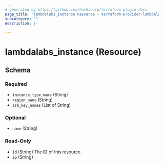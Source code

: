 ```yaml
---
# generated by https://github.com/hashicorp/terraform-plugin-docs
page_title: "lambdalabs_instance Resource - terraform-provider-lambdalabs"
subcategory: ""
description: |-
  
---
```


# lambdalabs_instance (Resource)





<!-- schema generated by tfplugindocs -->
## Schema

### Required

- `instance_type_name` (String)
- `region_name` (String)
- `ssh_key_names` (List of String)

### Optional

- `name` (String)

### Read-Only

- `id` (String) The ID of this resource.
- `ip` (String)


